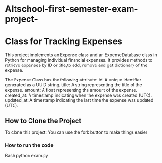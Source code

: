 # Altschool-first-semester-exam-project-
# Class for Tracking Expenses

This project implements an Expense class and an ExpenseDatabase class in Python for managing individual financial expenses. It provides methods to  retrieve expenses by ID or title,to add, remove and get dictionary of the expense.

The Expense Class has the following attribute:
id: A unique identifier generated as a UUID string.
title: A string representing the title of the expense.
amount: A float representing the amount of the expense.
created_at: A timestamp indicating when the expense was created (UTC).
updated_at: A timestamp indicating the last time the expense was updated (UTC).


## How to Clone the Project

To clone this project:
You can use the fork button to make things easier
### How to run the code
Bash
python exam.py
